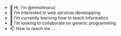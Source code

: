 - 👋 Hi, I’m @mmolinaruz
- 👀 I’m interested in web services developping
- 🌱 I’m currently learning how to teach informatics
- 💞️ I’m looking to collaborate on generic programming
- 📫 How to reach me ...

<!---
mmolinaruz/mmolinaruz is a ✨ special ✨ repository because its `README.md` (this file) appears on your GitHub profile.
You can click the Preview link to take a look at your changes.
--->
